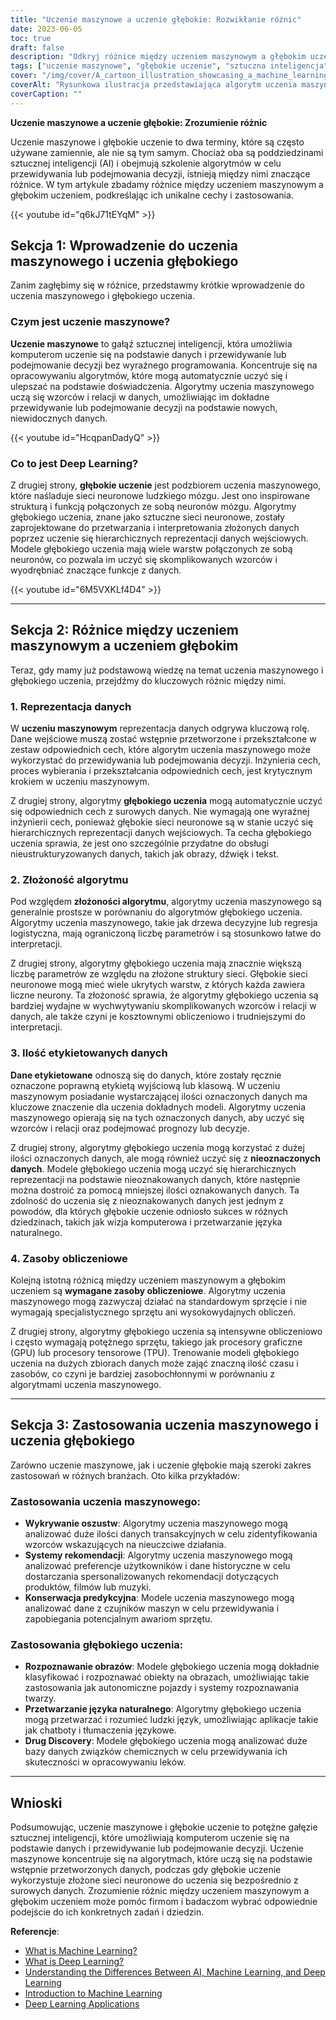 ```yaml
---
title: "Uczenie maszynowe a uczenie głębokie: Rozwikłanie różnic"
date: 2023-06-05
toc: true
draft: false
description: "Odkryj różnice między uczeniem maszynowym a głębokim uczeniem, dwiema potężnymi gałęziami sztucznej inteligencji o unikalnych cechach i zastosowaniach."
tags: ["uczenie maszynowe", "głębokie uczenie", "sztuczna inteligencja", "AI", "nauka o danych", "algorytm", "sieci neuronowe", "Inżynieria funkcji", "dane nieustrukturyzowane", "drzewa decyzyjne", "regresja logistyczna", "oznaczone dane", "nieoznakowane dane", "zasoby obliczeniowe", "wykrywanie oszustw", "systemy rekomendacji", "konserwacja predykcyjna", "rozpoznawanie obrazu", "przetwarzanie języka naturalnego", "odkrywanie leków", "aplikacje biznesowe", "złożoność algorytmu", "reprezentacja danych", "regulacje rządowe", "wizja komputerowa", "rozpoznawanie twarzy", "chatboty", "tłumaczenie językowe", "modele treningowe", "analityka predykcyjna"]
cover: "/img/cover/A_cartoon_illustration_showcasing_a_machine_learning.png"
coverAlt: "Rysunkowa ilustracja przedstawiająca algorytm uczenia maszynowego i sieć neuronową głębokiego uczenia zaangażowane w przyjazną rywalizację."
coverCaption: ""
---
```


**Uczenie maszynowe a uczenie głębokie: Zrozumienie różnic**

Uczenie maszynowe i głębokie uczenie to dwa terminy, które są często używane zamiennie, ale nie są tym samym. Chociaż oba są poddziedzinami sztucznej inteligencji (AI) i obejmują szkolenie algorytmów w celu przewidywania lub podejmowania decyzji, istnieją między nimi znaczące różnice. W tym artykule zbadamy różnice między uczeniem maszynowym a głębokim uczeniem, podkreślając ich unikalne cechy i zastosowania.

{{< youtube id="q6kJ71tEYqM" >}}

## Sekcja 1: Wprowadzenie do uczenia maszynowego i uczenia głębokiego

Zanim zagłębimy się w różnice, przedstawmy krótkie wprowadzenie do uczenia maszynowego i głębokiego uczenia.

### Czym jest uczenie maszynowe?

**Uczenie maszynowe** to gałąź sztucznej inteligencji, która umożliwia komputerom uczenie się na podstawie danych i przewidywanie lub podejmowanie decyzji bez wyraźnego programowania. Koncentruje się na opracowywaniu algorytmów, które mogą automatycznie uczyć się i ulepszać na podstawie doświadczenia. Algorytmy uczenia maszynowego uczą się wzorców i relacji w danych, umożliwiając im dokładne przewidywanie lub podejmowanie decyzji na podstawie nowych, niewidocznych danych.

{{< youtube id="HcqpanDadyQ" >}}

### Co to jest Deep Learning?

Z drugiej strony, **głębokie uczenie** jest podzbiorem uczenia maszynowego, które naśladuje sieci neuronowe ludzkiego mózgu. Jest ono inspirowane strukturą i funkcją połączonych ze sobą neuronów mózgu. Algorytmy głębokiego uczenia, znane jako sztuczne sieci neuronowe, zostały zaprojektowane do przetwarzania i interpretowania złożonych danych poprzez uczenie się hierarchicznych reprezentacji danych wejściowych. Modele głębokiego uczenia mają wiele warstw połączonych ze sobą neuronów, co pozwala im uczyć się skomplikowanych wzorców i wyodrębniać znaczące funkcje z danych.

{{< youtube id="6M5VXKLf4D4" >}}

______

## Sekcja 2: Różnice między uczeniem maszynowym a uczeniem głębokim

Teraz, gdy mamy już podstawową wiedzę na temat uczenia maszynowego i głębokiego uczenia, przejdźmy do kluczowych różnic między nimi.

### 1. Reprezentacja danych

W **uczeniu maszynowym** reprezentacja danych odgrywa kluczową rolę. Dane wejściowe muszą zostać wstępnie przetworzone i przekształcone w zestaw odpowiednich cech, które algorytm uczenia maszynowego może wykorzystać do przewidywania lub podejmowania decyzji. Inżynieria cech, proces wybierania i przekształcania odpowiednich cech, jest krytycznym krokiem w uczeniu maszynowym.

Z drugiej strony, algorytmy **głębokiego uczenia** mogą automatycznie uczyć się odpowiednich cech z surowych danych. Nie wymagają one wyraźnej inżynierii cech, ponieważ głębokie sieci neuronowe są w stanie uczyć się hierarchicznych reprezentacji danych wejściowych. Ta cecha głębokiego uczenia sprawia, że jest ono szczególnie przydatne do obsługi nieustrukturyzowanych danych, takich jak obrazy, dźwięk i tekst.

### 2. Złożoność algorytmu

Pod względem **złożoności algorytmu**, algorytmy uczenia maszynowego są generalnie prostsze w porównaniu do algorytmów głębokiego uczenia. Algorytmy uczenia maszynowego, takie jak drzewa decyzyjne lub regresja logistyczna, mają ograniczoną liczbę parametrów i są stosunkowo łatwe do interpretacji.

Z drugiej strony, algorytmy głębokiego uczenia mają znacznie większą liczbę parametrów ze względu na złożone struktury sieci. Głębokie sieci neuronowe mogą mieć wiele ukrytych warstw, z których każda zawiera liczne neurony. Ta złożoność sprawia, że algorytmy głębokiego uczenia są bardziej wydajne w wychwytywaniu skomplikowanych wzorców i relacji w danych, ale także czyni je kosztownymi obliczeniowo i trudniejszymi do interpretacji.

### 3. Ilość etykietowanych danych

**Dane etykietowane** odnoszą się do danych, które zostały ręcznie oznaczone poprawną etykietą wyjściową lub klasową. W uczeniu maszynowym posiadanie wystarczającej ilości oznaczonych danych ma kluczowe znaczenie dla uczenia dokładnych modeli. Algorytmy uczenia maszynowego opierają się na tych oznaczonych danych, aby uczyć się wzorców i relacji oraz podejmować prognozy lub decyzje.

Z drugiej strony, algorytmy głębokiego uczenia mogą korzystać z dużej ilości oznaczonych danych, ale mogą również uczyć się z **nieoznaczonych danych**. Modele głębokiego uczenia mogą uczyć się hierarchicznych reprezentacji na podstawie nieoznakowanych danych, które następnie można dostroić za pomocą mniejszej ilości oznakowanych danych. Ta zdolność do uczenia się z nieoznakowanych danych jest jednym z powodów, dla których głębokie uczenie odniosło sukces w różnych dziedzinach, takich jak wizja komputerowa i przetwarzanie języka naturalnego.

### 4. Zasoby obliczeniowe

Kolejną istotną różnicą między uczeniem maszynowym a głębokim uczeniem są **wymagane zasoby obliczeniowe**. Algorytmy uczenia maszynowego mogą zazwyczaj działać na standardowym sprzęcie i nie wymagają specjalistycznego sprzętu ani wysokowydajnych obliczeń.

Z drugiej strony, algorytmy głębokiego uczenia są intensywne obliczeniowo i często wymagają potężnego sprzętu, takiego jak procesory graficzne (GPU) lub procesory tensorowe (TPU). Trenowanie modeli głębokiego uczenia na dużych zbiorach danych może zająć znaczną ilość czasu i zasobów, co czyni je bardziej zasobochłonnymi w porównaniu z algorytmami uczenia maszynowego.

______

## Sekcja 3: Zastosowania uczenia maszynowego i uczenia głębokiego

Zarówno uczenie maszynowe, jak i uczenie głębokie mają szeroki zakres zastosowań w różnych branżach. Oto kilka przykładów:

### Zastosowania uczenia maszynowego:
- **Wykrywanie oszustw**: Algorytmy uczenia maszynowego mogą analizować duże ilości danych transakcyjnych w celu zidentyfikowania wzorców wskazujących na nieuczciwe działania.
- **Systemy rekomendacji**: Algorytmy uczenia maszynowego mogą analizować preferencje użytkowników i dane historyczne w celu dostarczania spersonalizowanych rekomendacji dotyczących produktów, filmów lub muzyki.
- **Konserwacja predykcyjna**: Modele uczenia maszynowego mogą analizować dane z czujników maszyn w celu przewidywania i zapobiegania potencjalnym awariom sprzętu.

### Zastosowania głębokiego uczenia:
- **Rozpoznawanie obrazów**: Modele głębokiego uczenia mogą dokładnie klasyfikować i rozpoznawać obiekty na obrazach, umożliwiając takie zastosowania jak autonomiczne pojazdy i systemy rozpoznawania twarzy.
- **Przetwarzanie języka naturalnego**: Algorytmy głębokiego uczenia mogą przetwarzać i rozumieć ludzki język, umożliwiając aplikacje takie jak chatboty i tłumaczenia językowe.
- **Drug Discovery**: Modele głębokiego uczenia mogą analizować duże bazy danych związków chemicznych w celu przewidywania ich skuteczności w opracowywaniu leków.

______

## Wnioski

Podsumowując, uczenie maszynowe i głębokie uczenie to potężne gałęzie sztucznej inteligencji, które umożliwiają komputerom uczenie się na podstawie danych i przewidywanie lub podejmowanie decyzji. Uczenie maszynowe koncentruje się na algorytmach, które uczą się na podstawie wstępnie przetworzonych danych, podczas gdy głębokie uczenie wykorzystuje złożone sieci neuronowe do uczenia się bezpośrednio z surowych danych. Zrozumienie różnic między uczeniem maszynowym a głębokim uczeniem może pomóc firmom i badaczom wybrać odpowiednie podejście do ich konkretnych zadań i dziedzin.

**Referencje**:
- [What is Machine Learning?](https://www.ibm.com/cloud/learn/machine-learning)
- [What is Deep Learning?](https://www.ibm.com/cloud/learn/deep-learning)
- [Understanding the Differences Between AI, Machine Learning, and Deep Learning](https://blogs.nvidia.com/blog/2016/07/29/whats-difference-artificial-intelligence-machine-learning-deep-learning-ai/)
- [Introduction to Machine Learning](https://developers.google.com/machine-learning/crash-course/ml-intro)
- [Deep Learning Applications](https://builtin.com/artificial-intelligence/deep-learning-applications)
